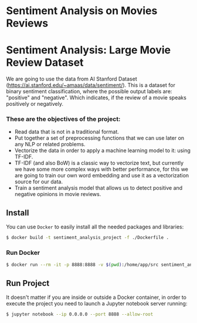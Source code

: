 # Sentiment Analysis on Movies Reviews

# Sentiment Analysis: Large Movie Review Dataset

We are going to use the data from AI Stanford Dataset (https://ai.stanford.edu/~amaas/data/sentiment/). This is a dataset for binary sentiment classification, where the possible output labels are: "positive" and "negative". Which indicates, if the review of a movie speaks positively or negatively. 

### These are the objectives of the project:

* Read data that is not in a traditional format.
* Put together a set of preprocessing functions that we can use later on any NLP or related problems.
* Vectorize the data in order to apply a machine learning model to it: using TF-IDF.
* TF-IDF (and also BoW) is a classic way to vectorize text, but currently we have some more complex ways with better performance, for this we are going to train our own word embedding and use it as a vectorization source for our data.
* Train a sentiment analysis model that allows us to detect positive and negative opinions in movie reviews.

## Install

You can use `Docker` to easily install all the needed packages and libraries:

```bash
$ docker build -t sentiment_analysis_project -f ./Dockerfile .
```

### Run Docker

```bash
$ docker run --rm -it -p 8888:8888 -v $(pwd):/home/app/src sentiment_analysis_project bash
```

## Run Project

It doesn't matter if you are inside or outside a Docker container, in order to execute the project you need to launch a Jupyter notebook server running:

```bash
$ jupyter notebook --ip 0.0.0.0 --port 8888 --allow-root
```
